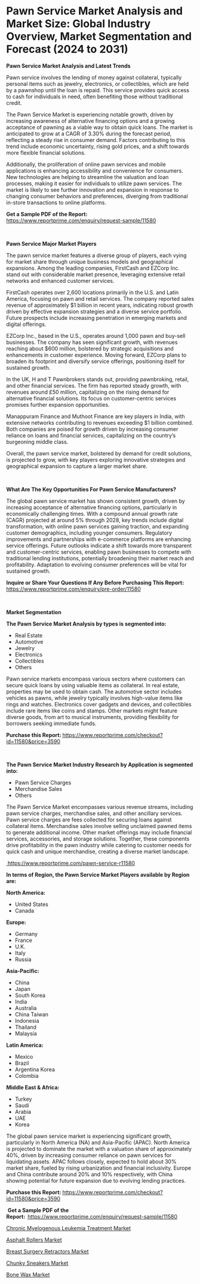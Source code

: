 <p><h1>Pawn Service Market Analysis and Market Size: Global Industry Overview, Market Segmentation and Forecast (2024 to 2031)</h1></p><p><strong>Pawn Service Market Analysis and Latest Trends</strong></p>
<p><p>Pawn service involves the lending of money against collateral, typically personal items such as jewelry, electronics, or collectibles, which are held by a pawnshop until the loan is repaid. This service provides quick access to cash for individuals in need, often benefiting those without traditional credit.</p><p>The Pawn Service Market is experiencing notable growth, driven by increasing awareness of alternative financing options and a growing acceptance of pawning as a viable way to obtain quick loans. The market is anticipated to grow at a CAGR of 3.30% during the forecast period, reflecting a steady rise in consumer demand. Factors contributing to this trend include economic uncertainty, rising gold prices, and a shift towards more flexible financial solutions. </p><p>Additionally, the proliferation of online pawn services and mobile applications is enhancing accessibility and convenience for consumers. New technologies are helping to streamline the valuation and loan processes, making it easier for individuals to utilize pawn services. The market is likely to see further innovation and expansion in response to changing consumer behaviors and preferences, diverging from traditional in-store transactions to online platforms.</p></p>
<p><strong>Get a Sample PDF of the Report:&nbsp;</strong> <a href="https://www.reportprime.com/enquiry/request-sample/11580?utm_campaign=1121&utm_medium=2&utm_source=Github&utm_content=ia&utm_term=02122024&utm_id=pawn-service">https://www.reportprime.com/enquiry/request-sample/11580</a></p>
<p>&nbsp;</p>
<p><strong>Pawn Service Major Market Players</strong></p>
<p><p>The pawn service market features a diverse group of players, each vying for market share through unique business models and geographical expansions. Among the leading companies, FirstCash and EZCorp Inc. stand out with considerable market presence, leveraging extensive retail networks and enhanced customer services.</p><p>FirstCash operates over 2,600 locations primarily in the U.S. and Latin America, focusing on pawn and retail services. The company reported sales revenue of approximately $1 billion in recent years, indicating robust growth driven by effective expansion strategies and a diverse service portfolio. Future prospects include increasing penetration in emerging markets and digital offerings.</p><p>EZCorp Inc., based in the U.S., operates around 1,000 pawn and buy-sell businesses. The company has seen significant growth, with revenues reaching about $600 million, bolstered by strategic acquisitions and enhancements in customer experience. Moving forward, EZCorp plans to broaden its footprint and diversify service offerings, positioning itself for sustained growth.</p><p>In the UK, H and T Pawnbrokers stands out, providing pawnbroking, retail, and other financial services. The firm has reported steady growth, with revenues around £50 million, capitalizing on the rising demand for alternative financial solutions. Its focus on customer-centric services promises further expansion opportunities.</p><p>Manappuram Finance and Muthoot Finance are key players in India, with extensive networks contributing to revenues exceeding $1 billion combined. Both companies are poised for growth driven by increasing consumer reliance on loans and financial services, capitalizing on the country’s burgeoning middle class.</p><p>Overall, the pawn service market, bolstered by demand for credit solutions, is projected to grow, with key players exploring innovative strategies and geographical expansion to capture a larger market share.</p></p>
<p>&nbsp;</p>
<p><strong>What Are The Key Opportunities For Pawn Service Manufacturers?</strong></p>
<p><p>The global pawn service market has shown consistent growth, driven by increasing acceptance of alternative financing options, particularly in economically challenging times. With a compound annual growth rate (CAGR) projected at around 5% through 2028, key trends include digital transformation, with online pawn services gaining traction, and expanding customer demographics, including younger consumers. Regulatory improvements and partnerships with e-commerce platforms are enhancing service offerings. Future outlooks indicate a shift towards more transparent and customer-centric services, enabling pawn businesses to compete with traditional lending institutions, potentially broadening their market reach and profitability. Adaptation to evolving consumer preferences will be vital for sustained growth.</p></p>
<p><strong>Inquire or Share Your Questions If Any Before Purchasing This Report:</strong> <a href="https://www.reportprime.com/enquiry/pre-order/11580?utm_campaign=1121&utm_medium=2&utm_source=Github&utm_content=ia&utm_term=02122024&utm_id=pawn-service">https://www.reportprime.com/enquiry/pre-order/11580</a></p>
<p>&nbsp;</p>
<p><strong>Market Segmentation</strong></p>
<p><strong>The Pawn Service Market Analysis by types is segmented into:</strong></p>
<p><ul><li>Real Estate</li><li>Automotive</li><li>Jewelry</li><li>Electronics</li><li>Collectibles</li><li>Others</li></ul></p>
<p><p>Pawn service markets encompass various sectors where customers can secure quick loans by using valuable items as collateral. In real estate, properties may be used to obtain cash. The automotive sector includes vehicles as pawns, while jewelry typically involves high-value items like rings and watches. Electronics cover gadgets and devices, and collectibles include rare items like coins and stamps. Other markets might feature diverse goods, from art to musical instruments, providing flexibility for borrowers seeking immediate funds.</p></p>
<p><strong>Purchase this Report:&nbsp;</strong><a href="https://www.reportprime.com/checkout?id=11580&price=3590&utm_campaign=1121&utm_medium=2&utm_source=Github&utm_content=ia&utm_term=02122024&utm_id=pawn-service">https://www.reportprime.com/checkout?id=11580&price=3590</a></p>
<p>&nbsp;</p>
<p><strong>The Pawn Service Market Industry Research by Application is segmented into:</strong></p>
<p><ul><li>Pawn Service Charges</li><li>Merchandise Sales</li><li>Others</li></ul></p>
<p><p>The Pawn Service Market encompasses various revenue streams, including pawn service charges, merchandise sales, and other ancillary services. Pawn service charges are fees collected for securing loans against collateral items. Merchandise sales involve selling unclaimed pawned items to generate additional income. Other market offerings may include financial services, accessories, and storage solutions. Together, these components drive profitability in the pawn industry while catering to customer needs for quick cash and unique merchandise, creating a diverse market landscape.</p></p>
<p><a href="https://www.reportprime.com/pawn-service-r11580?utm_campaign=1121&utm_medium=2&utm_source=Github&utm_content=ia&utm_term=02122024&utm_id=pawn-service">&nbsp;https://www.reportprime.com/pawn-service-r11580</a></p>
<p><strong>In terms of Region, the Pawn Service Market Players available by Region are:</strong></p>
<p>
    <p> <strong> North America: </strong>
        <ul>
            <li>United States</li>
            <li>Canada</li>
        </ul>
        </p> 
    <p> <strong> Europe: </strong>
        <ul>
            <li>Germany</li>
            <li>France</li>
            <li>U.K.</li>
            <li>Italy</li>
            <li>Russia</li>
        </ul>
        </p> 
    <p> <strong> Asia-Pacific: </strong>
        <ul>
            <li>China</li>
            <li>Japan</li>
            <li>South Korea</li>
            <li>India</li>
            <li>Australia</li>
            <li>China Taiwan</li>
            <li>Indonesia</li>
            <li>Thailand</li>
            <li>Malaysia</li>
        </ul>
        </p> 
    <p> <strong> Latin America: </strong>
        <ul>
            <li>Mexico</li>
            <li>Brazil</li>
            <li>Argentina Korea</li>
            <li>Colombia</li>
        </ul>
        </p> 
    <p> <strong> Middle East & Africa: </strong>
        <ul>
            <li>Turkey</li>
            <li>Saudi</li>
            <li>Arabia</li>
            <li>UAE</li>
            <li>Korea</li>
        </ul>
    </p>
    </p>
<p><p>The global pawn service market is experiencing significant growth, particularly in North America (NA) and Asia-Pacific (APAC). North America is projected to dominate the market with a valuation share of approximately 40%, driven by increasing consumer reliance on pawn services for liquidating assets. APAC follows closely, expected to hold about 30% market share, fueled by rising urbanization and financial inclusivity. Europe and China contribute around 20% and 10% respectively, with China showing potential for future expansion due to evolving lending practices.</p></p>
<p><strong>Purchase this Report: </strong><a href="https://www.reportprime.com/checkout?id=11580&price=3590&utm_campaign=1121&utm_medium=2&utm_source=Github&utm_content=ia&utm_term=02122024&utm_id=pawn-service">https://www.reportprime.com/checkout?id=11580&price=3590</a></p>
<p>&nbsp;<strong>Get a Sample PDF of the Report:&nbsp;&nbsp;</strong><a href="https://www.reportprime.com/enquiry/request-sample/11580?utm_campaign=1121&utm_medium=2&utm_source=Github&utm_content=ia&utm_term=02122024&utm_id=pawn-service">https://www.reportprime.com/enquiry/request-sample/11580</a></p>
<p><strong></strong></p>
<p><p><a href="https://www.linkedin.com/pulse/future-chronic-myelogenous-leukemia-treatment-market-2024-2031-p69jf?utm_campaign=1121&utm_medium=2&utm_source=Github&utm_content=ia&utm_term=02122024&utm_id=pawn-service">Chronic Myelogenous Leukemia Treatment Market</a></p><p><a href="https://issuu.com/reportprime-2/docs/asphalt-rollers-market-size-2030.pptx?utm_campaign=1121&utm_medium=2&utm_source=Github&utm_content=ia&utm_term=02122024&utm_id=pawn-service">Asphalt Rollers Market</a></p><p><a href="https://www.linkedin.com/pulse/analyzing-breast-surgery-retractors-market-77-cagr-growth-forecast-kzvpf?utm_campaign=1121&utm_medium=2&utm_source=Github&utm_content=ia&utm_term=02122024&utm_id=pawn-service">Breast Surgery Retractors Market</a></p><p><a href="https://issuu.com/reportprime-2/docs/chunky-sneakers-market-size-2030.pptx?utm_campaign=1121&utm_medium=2&utm_source=Github&utm_content=ia&utm_term=02122024&utm_id=pawn-service">Chunky Sneakers Market</a></p><p><a href="https://www.linkedin.com/pulse/forecast-report-bone-wax-industry-expected-growth-122-cagr-from-ojcmc?utm_campaign=1121&utm_medium=2&utm_source=Github&utm_content=ia&utm_term=02122024&utm_id=pawn-service">Bone Wax Market</a></p></p>
